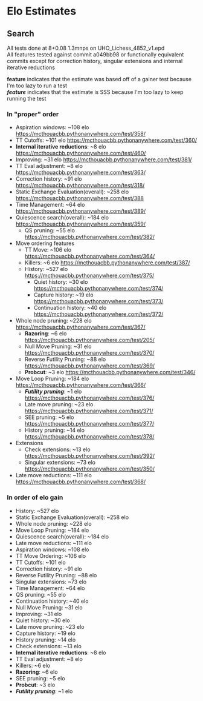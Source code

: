# Elo Estimates
## Search

All tests done at 8+0.08 1.3mnps on UHO_Lichess_4852_v1.epd<br>
All features tested against commit a049bb98 or functionally equivalent commits except for correction history, singular extensions and internal iterative reductions

**feature** indicates that the estimate was based off of a gainer test because I'm too lazy to run a test<br>
***feature*** indicates that the estimate is SSS because I'm too lazy to keep running the test

### In "proper" order
- Aspiration windows: ~108 elo https://mcthouacbb.pythonanywhere.com/test/358/
- TT Cutoffs: ~101 elo https://mcthouacbb.pythonanywhere.com/test/360/
- **Internal iterative reductions**: ~8 elo https://mcthouacbb.pythonanywhere.com/test/460/
- Improving: ~31 elo https://mcthouacbb.pythonanywhere.com/test/381/
- TT Eval adjustment: ~8 elo https://mcthouacbb.pythonanywhere.com/test/363/
- Correction history: ~91 elo https://mcthouacbb.pythonanywhere.com/test/318/
- Static Exchange Evaluation(overall): ~258 elo https://mcthouacbb.pythonanywhere.com/test/388
- Time Management: ~64 elo https://mcthouacbb.pythonanywhere.com/test/389/
- Quiescence search(overall): ~184 elo https://mcthouacbb.pythonanywhere.com/test/359/
	- QS pruning: ~55 elo https://mcthouacbb.pythonanywhere.com/test/382/
- Move ordering features
	- TT Move: ~106 elo https://mcthouacbb.pythonanywhere.com/test/364/
	- Killers: ~6 elo https://mcthouacbb.pythonanywhere.com/test/387/
	- History: ~527 elo https://mcthouacbb.pythonanywhere.com/test/375/
		- Quiet history: ~30 elo https://mcthouacbb.pythonanywhere.com/test/374/
		- Capture history: ~19 elo https://mcthouacbb.pythonanywhere.com/test/373/
		- Continuation history: ~40 elo https://mcthouacbb.pythonanywhere.com/test/372/
- Whole node pruning: ~228 elo https://mcthouacbb.pythonanywhere.com/test/367/
	- **Razoring**: ~6 elo https://mcthouacbb.pythonanywhere.com/test/205/
	- Null Move Pruning: ~31 elo https://mcthouacbb.pythonanywhere.com/test/370/
	- Reverse Futility Pruning: ~88 elo https://mcthouacbb.pythonanywhere.com/test/369/
	- **Probcut**: ~3 elo https://mcthouacbb.pythonanywhere.com/test/346/
- Move Loop Pruning: ~184 elo https://mcthouacbb.pythonanywhere.com/test/366/
	- ***Futility pruning***: ~1 elo https://mcthouacbb.pythonanywhere.com/test/376/
	- Late move pruning: ~23 elo https://mcthouacbb.pythonanywhere.com/test/371/
	- SEE pruning: ~5 elo https://mcthouacbb.pythonanywhere.com/test/377/
	- History pruning: ~14 elo https://mcthouacbb.pythonanywhere.com/test/378/
- Extensions
	- Check extensions: ~13 elo https://mcthouacbb.pythonanywhere.com/test/392/
	- Singular extensions: ~73 elo https://mcthouacbb.pythonanywhere.com/test/350/
- Late move reductions: ~111 elo https://mcthouacbb.pythonanywhere.com/test/368/

### In order of elo gain
- History: ~527 elo
- Static Exchange Evaluation(overall): ~258 elo
- Whole node pruning: ~228 elo
- Move Loop Pruning: ~184 elo
- Quiescence search(overall): ~184 elo
- Late move reductions: ~111 elo
- Aspiration windows: ~108 elo
- TT Move Ordering: ~106 elo
- TT Cutoffs: ~101 elo
- Correction history: ~91 elo
- Reverse Futility Pruning: ~88 elo
- Singular extensions: ~73 elo
- Time Management: ~64 elo
- QS pruning: ~55 elo
- Continuation history: ~40 elo
- Null Move Pruning: ~31 elo
- Improving: ~31 elo
- Quiet history: ~30 elo
- Late move pruning: ~23 elo
- Capture history: ~19 elo
- History pruning: ~14 elo
- Check extensions: ~13 elo
- **Internal iterative reductions**: ~8 elo
- TT Eval adjustment: ~8 elo
- Killers: ~6 elo
- **Razoring**: ~6 elo
- SEE pruning: ~5 elo
- **Probcut**: ~3 elo
- ***Futility pruning***: ~1 elo